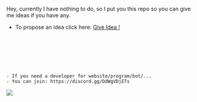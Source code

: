 Hey, currently I have nothing to do, so I put you this repo so you can give me ideas if you have any.

- To propose an idea click here: [Give Idea !](https://github.com/KanekiWeb/GIVE-IDEAS-/issues/new)

<br><br><br><br><br>
```
- If you need a developer for website/program/bot/...
- You can join: https://discord.gg/DdWgVDjETs
```
![](https://media.discordapp.net/attachments/969645584472477697/972823788876079194/Skulldev_Signature.gif?width=616&height=115)
